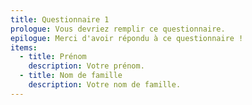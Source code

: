```yaml
---
title: Questionnaire 1
prologue: Vous devriez remplir ce questionnaire.
epilogue: Merci d'avoir répondu à ce questionnaire !
items:
  - title: Prénom
    description: Votre prénom.
  - title: Nom de famille
    description: Votre nom de famille.
---
```

